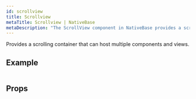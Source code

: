 ```yaml
---
id: scrollview
title: Scrollview
metaTitle: Scrollview | NativeBase
metaDescription: "The ScrollView component in NativeBase provides a scrolling container that helps host multiple components and views. Read the document for more on ScrollView."
---
```


Provides a scrolling container that can host multiple components and views.

## Example

```ComponentSnackPlayer path=basic,ScrollView,Basic.tsx

```

## Props

```ComponentPropTable path=basic,ScrollView,ScrollView.tsx showStylingProps=true

```
